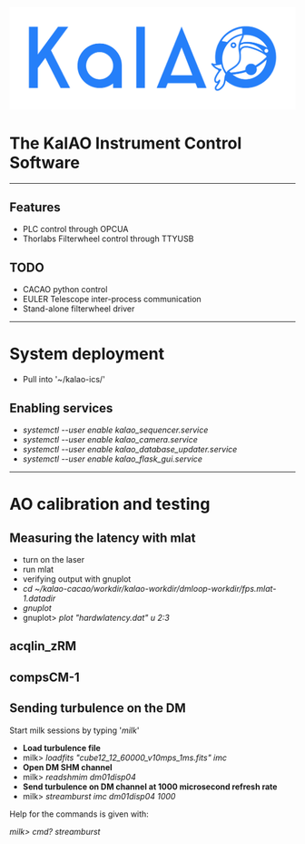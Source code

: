 ![KalAO](doc/logo/KalAO_def_200623.png?raw=true "Title")

The KalAO Instrument Control Software
============


---

## Features
- PLC control through OPCUA
- Thorlabs Filterwheel control through TTYUSB

## TODO
- CACAO python control
- EULER Telescope inter-process communication
- Stand-alone filterwheel driver

---
# System deployment
- Pull into '~/kalao-ics/'


## Enabling services
- _systemctl --user enable kalao_sequencer.service_ 
- _systemctl --user enable kalao_camera.service_
- _systemctl --user enable kalao_database_updater.service_ 
- _systemctl --user enable kalao_flask_gui.service_

---
# AO calibration and testing

## Measuring the latency with mlat

- turn on the laser
- run mlat
- verifying output with gnuplot
- _cd ~/kalao-cacao/workdir/kalao-workdir/dmloop-workdir/fps.mlat-1.datadir_
- _gnuplot_
- gnuplot> _plot  "hardwlatency.dat" u 2:3_

## acqlin_zRM
## compsCM-1

## Sending turbulence on the DM

Start milk sessions by typing '_milk_'


- **Load turbulence file**
- milk> _loadfits "cube12_12_60000_v10mps_1ms.fits" imc_
- **Open DM SHM channel** 
- milk> _readshmim dm01disp04_
- **Send turbulence on DM channel at 1000 microsecond refresh rate**
- milk> _streamburst imc dm01disp04 1000_

Help for the commands is given with:

_milk> cmd? streamburst_
